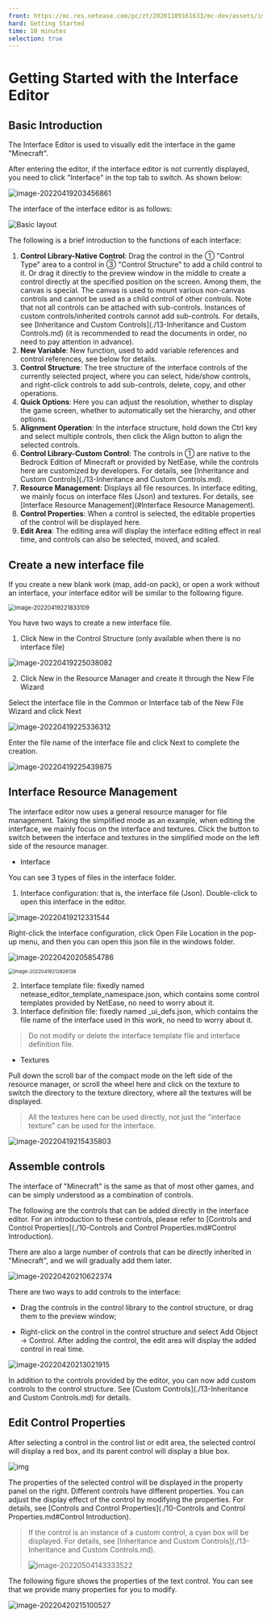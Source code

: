 ```yaml
--- 
front: https://mc.res.netease.com/pc/zt/20201109161633/mc-dev/assets/img/ui_image004.29b265a4.png 
hard: Getting Started 
time: 10 minutes 
selection: true 
--- 
```

# Getting Started with the Interface Editor 

## Basic Introduction 

The Interface Editor is used to visually edit the interface in the game "Minecraft". 

After entering the editor, if the interface editor is not currently displayed, you need to click "Interface" in the top tab to switch. As shown below: 

![image-20220419203456861](./images/image-20220419203456861.png) 

The interface of the interface editor is as follows: 

![Basic layout](./images/221031/buju.png) 

The following is a brief introduction to the functions of each interface: 

1. **Control Library-Native Control**: Drag the control in the ① "Control Type" area to a control in ③ "Control Structure" to add a child control to it. Or drag it directly to the preview window in the middle to create a control directly at the specified position on the screen. Among them, the canvas is special. The canvas is used to mount various non-canvas controls and cannot be used as a child control of other controls. Note that not all controls can be attached with sub-controls. Instances of custom controls/inherited controls cannot add sub-controls. For details, see [Inheritance and Custom Controls](./13-Inheritance and Custom Controls.md) (it is recommended to read the documents in order, no need to pay attention in advance). 
2. **New Variable**: New function, used to add variable references and control references, see below for details. 
3. **Control Structure**: The tree structure of the interface controls of the currently selected project, where you can select, hide/show controls, and right-click controls to add sub-controls, delete, copy, and other operations. 
4. **Quick Options**: Here you can adjust the resolution, whether to display the game screen, whether to automatically set the hierarchy, and other options. 
5. **Alignment Operation**: In the interface structure, hold down the Ctrl key and select multiple controls, then click the Align button to align the selected controls. 
6. **Control Library-Custom Control**: The controls in ① are native to the Bedrock Edition of Minecraft or provided by NetEase, while the controls here are customized by developers. For details, see [Inheritance and Custom Controls](./13-Inheritance and Custom Controls.md). 
7. **Resource Management**: Displays all file resources. In interface editing, we mainly focus on interface files (Json) and textures. For details, see [Interface Resource Management](#Interface Resource Management). 
8. **Control Properties**: When a control is selected, the editable properties of the control will be displayed here. 
9. **Edit Area**: The editing area will display the interface editing effect in real time, and controls can also be selected, moved, and scaled. 

## Create a new interface file 

If you create a new blank work (map, add-on pack), or open a work without an interface, your interface editor will be similar to the following figure. 

<img src="./images/image-20220419221833109.png" alt="image-20220419221833109" style="zoom:80%;" /> 

You have two ways to create a new interface file. 

1. Click New in the Control Structure (only available when there is no interface file) 

![image-20220419225038082](./images/image-20220419225038082.png) 

2. Click New in the Resource Manager and create it through the New File Wizard 

Select the interface file in the Common or Interface tab of the New File Wizard and click Next 


![image-20220419225336312](./images/image-20220419225336312.png) 

Enter the file name of the interface file and click Next to complete the creation. 

![image-20220419225439875](./images/image-20220419225439875.png) 

## Interface Resource Management 

The interface editor now uses a general resource manager for file management. Taking the simplified mode as an example, when editing the interface, we mainly focus on the interface and textures. Click the button to switch between the interface and textures in the simplified mode on the left side of the resource manager. 

- Interface 

You can see 3 types of files in the interface folder. 

1. Interface configuration: that is, the interface file (Json). Double-click to open this interface in the editor. 

![image-20220419212331544](./images/image-20220419212331544.png) 

Right-click the interface configuration, click Open File Location in the pop-up menu, and then you can open this json file in the windows folder. 

![image-20220420205854786](./images/image-20220420205854786.png) 

<img src="./images/image-20220419212826138.png" alt="image-20220419212826138" style="zoom:67%;" /> 

2. Interface template file: fixedly named netease_editor_template_namespace.json, which contains some control templates provided by NetEase, no need to worry about it.
3. Interface definition file: fixedly named _ui_defs.json, which contains the file name of the interface used in this work, no need to worry about it. 

> Do not modify or delete the interface template file and interface definition file. 

- Textures 

Pull down the scroll bar of the compact mode on the left side of the resource manager, or scroll the wheel here and click on the texture to switch the directory to the texture directory, where all the textures will be displayed. 

> All the textures here can be used directly, not just the "interface texture" can be used for the interface. 

![image-20220419215435803](./images/image-20220419215435803.png) 

## Assemble controls 

The interface of "Minecraft" is the same as that of most other games, and can be simply understood as a combination of controls. 

The following are the controls that can be added directly in the interface editor. For an introduction to these controls, please refer to [Controls and Control Properties](./10-Controls and Control Properties.md#Control Introduction). 

There are also a large number of controls that can be directly inherited in "Minecraft", and we will gradually add them later. 

![image-20220420210622374](./images/image-20220420210622374.png) 

There are two ways to add controls to the interface: 

- Drag the controls in the control library to the control structure, or drag them to the preview window;

- Right-click on the control in the control structure and select Add Object -> Control. After adding the control, the edit area will display the added control in real time. 

![image-20220420213021915](./images/image-20220420213021915.png) 

In addition to the controls provided by the editor, you can now add custom controls to the control structure. See [Custom Controls](./13-Inheritance and Custom Controls.md) for details. 

## Edit Control Properties 

After selecting a control in the control list or edit area, the selected control will display a red box, and its parent control will display a blue box. 

![img](./images/ui_image004.png) 

The properties of the selected control will be displayed in the property panel on the right. Different controls have different properties. You can adjust the display effect of the control by modifying the properties. For details, see [Controls and Control Properties](./10-Controls and Control Properties.md#Control Introduction). 

> If the control is an instance of a custom control, a cyan box will be displayed. For details, see [Inheritance and Custom Controls](./13-Inheritance and Custom Controls.md). 
> 
> ![image-20220504143333522](./images/image-20220504143333522.png) 

The following figure shows the properties of the text control. You can see that we provide many properties for you to modify. 

![image-20220420215100527](./images/image-20220420215100527.png)